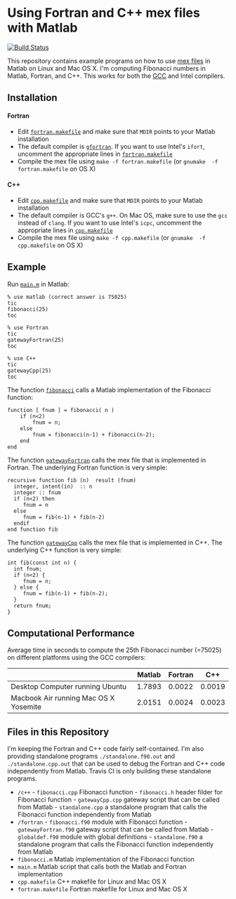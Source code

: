 # Using Fortran and C++ mex files with Matlab
[![Build Status](https://travis-ci.org/jtilly/mex.svg?branch=master)](https://travis-ci.org/jtilly/mex "Don't take this build status badge too seriously, please. I'm only building the standalone program on Travis CI, not the mex files. The badge still looks pretty though :)")

This repository contains example programs on how to use [mex files](http://www.mathworks.com/help/matlab/matlab_external/introducing-mex-files.html) in Matlab on Linux and Mac OS X. I'm computing Fibonacci numbers in Matlab, Fortran, and C++. This works for both the [GCC](https://gcc.gnu.org/) and Intel compilers.

## Installation
#### Fortran

 * Edit [`fortran.makefile`](https://github.com/jtilly/mex/blob/master/fortran.makefile) and make sure that `MDIR` points to your Matlab installation
 * The default compiler is [`gfortran`](https://gcc.gnu.org/wiki/GFortran). If you want to use Intel's `ifort`, uncomment the appropriate lines in [`fortran.makefile`](https://github.com/jtilly/mex/blob/master/fortran.makefile)
 * Compile the mex file using `make -f fortran.makefile` (or `gnumake  -f fortran.makefile` on OS X)

#### C++

 * Edit [`cpp.makefile`](https://github.com/jtilly/mex/blob/master/cpp.makefile) and make sure that `MDIR` points to your Matlab installation
 * The default compiler is GCC's `g++`. On Mac OS, make sure to use the `gcc` instead of `clang`. If you want to use Intel's `icpc`, uncomment the appropriate lines in [`cpp.makefile`](https://github.com/jtilly/mex/blob/master/cpp.makefile)
 * Compile the mex file using `make -f cpp.makefile` (or `gnumake  -f cpp.makefile` on OS X)
 
## Example 

Run [`main.m`](https://github.com/jtilly/mex/blob/master/main.m) in Matlab:
 
```{matlab}
% use matlab (correct answer is 75025)
tic
fibonacci(25)
toc

% use Fortran
tic
gatewayFortran(25)
toc

% use C++
tic
gatewayCpp(25)
toc
```

The function [`fibonacci`](https://github.com/jtilly/mex/blob/master/fibonacci.m) calls a Matlab implementation of the Fibonacci function:
```{matlab}
function [ fnum ] = fibonacci( n )
    if (n<2)
        fnum = n;
    else
        fnum = fibonacci(n-1) + fibonacci(n-2);
    end
end
```

The function [`gatewayFortran`](https://github.com/jtilly/mex/blob/master/fortran/gatewayFortran.f90) calls the mex file that is implemented in Fortran. The underlying Fortran function is very simple:
```{FORTRAN}
recursive function fib (n)  result (fnum) 
  integer, intent(in)  :: n
  integer :: fnum
  if (n<2) then 
     fnum = n
  else
     fnum = fib(n-1) + fib(n-2)
  endif
end function fib
```

The function [`gatewayCpp`](https://github.com/jtilly/mex/blob/master/c++/gatewayCpp.cpp) calls the mex file that is implemented in C++. The underlying C++ function is very simple:
```{c++}
int fib(const int n) {
  int fnum;
  if (n<2) {
     fnum = n;
  } else {
     fnum = fib(n-1) + fib(n-2);
  }
  return fnum;
}
```

## Computational Performance

Average time in seconds to compute the 25th Fibonacci number (=75025) on different platforms using the GCC compilers:

|                                   | Matlab | Fortran | C++     |
|-----------------------------------|--------|--------|----------|
|Desktop Computer running Ubuntu       | 1.7893 | 0.0022 | 0.0019|
|Macbook Air running Mac OS X Yosemite | 2.0151 | 0.0024 | 0.0023|

## Files in this Repository

I'm keeping the Fortran and C++ code fairly self-contained. I'm also providing standalone programs `./standalone.f90.out` and `./standalone.cpp.out` that can be used to debug the Fortran and C++ code independently from Matlab. Travis CI is only building these standalone programs.

 * `/c++` 
       - `fibonacci.cpp` Fibonacci function
       - `fibonacci.h` header filder for Fibonacci function
       - `gatewayCpp.cpp` gateway script that can be called from Matlab
       - `standalone.cpp` a standalone program that calls the Fibonacci function independently from Matlab 
 * `/fortran` 
       - `fibonacci.f90` module with Fibonacci function
       - `gatewayFortran.f90` gateway script that can be called from Matlab
       - `globaldef.f90` module with global definitions
       - `standalone.f90` a standalone program that calls the Fibonacci function independently from Matlab 
 * `fibonacci.m` Matlab implementation of the Fibonacci function
 * `main.m` Matlab script that calls both the Matlab and Fortran implementation
 * `cpp.makefile` C++ makefile for Linux and Mac OS X
 * `fortran.makefile` Fortran makefile for Linux and Mac OS X
